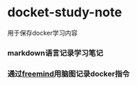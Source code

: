 # docket-study-note
用于保存docker学习内容

### markdown语言记录学习笔记

### 通过[freemind](http://http://freemind.sourceforge.net/wiki/index.php)用脑图记录docker指令
